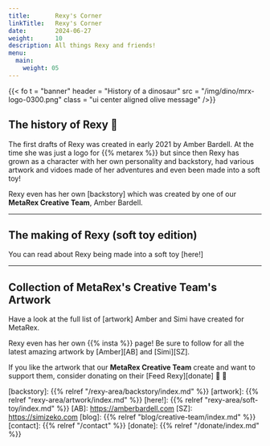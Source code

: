 ```yaml
---
title:       Rexy's Corner
linkTitle:   Rexy's Corner
date:        2024-06-27
weight:      10
description: All things Rexy and friends!
menu:
  main:
    weight: 05
---
```

<!-- markdownlint-disable MD033 -->

{{< fo t = "banner"
    header = "History of a dinosaur"
    src = "/img/dino/mrx-logo-0300.png" 
    class = "ui center aligned olive message"
/>}}

## The history of Rexy 🦖  

The first drafts of Rexy was created in early 2021 by Amber Bardell.  At the time she was just a logo for {{% metarex %}} but since then Rexy has grown as a character with her own personality and backstory, had various artwork and vidoes made of her adventures and even been made into a soft toy! 

Rexy even has her own [backstory] which was created by one of our **MetaRex Creative Team**, Amber Bardell. 

----
## The making of Rexy (soft toy edition)

You can read about Rexy being made into a soft toy [here!]

----
## Collection of MetaRex's Creative Team's Artwork

Have a look at the full list of [artwork] Amber and Simi have created for MetaRex. 

Rexy even has her own {{% insta %}} page!  Be sure to follow for all the latest amazing artwork by [Amber][AB] and [Simi][SZ].

If you like the artwork that our **MetaRex Creative Team** create and want to support them, consider donating on their [Feed Rexy][donate] 🍰 🦖  


[backstory]:  {{% relref "/rexy-area/backstory/index.md" %}}
[artwork]: {{% relref "rexy-area/artwork/index.md" %}}
[here!]:  {{% relref "rexy-area/soft-toy/index.md" %}}
[AB]:      https://amberbardell.com
[SZ]:      https://simizeko.com
[blog]:    {{% relref "blog/creative-team/index.md" %}}
[contact]: {{% relref "/contact" %}}
[donate]:  {{% relref "/donate/index.md" %}}